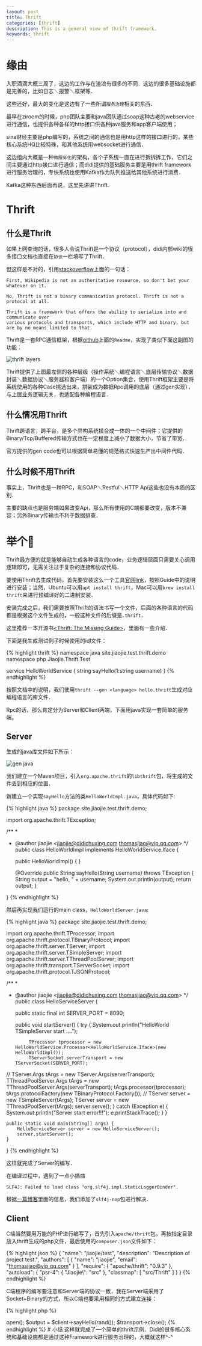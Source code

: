 ```yaml
---
layout: post
title: Thrift
categories: [thrift]
description: This is a general view of thrift framework.
keywords: thrift
---
```

# 缘由

入职滴滴大概三周了，这边的工作与在渣浪有很多的不同．这边的很多基础设施都是完善的，比如日志＼报警＼框架等．

这些还好，最大的变化是这边有了一些所谓`服务治理`相关的东西．

最早在ziroom的时候，php团队主要和java团队通过soap这种古老的webservice进行通信，也提供各种各样的http接口供各种java服务和app客户端使用；

sina财经主要是php编写的，系统之间的通信也是用http这样的接口进行的，某些核心系统HQ比较特殊，和其他系统用websocket进行通信．

这边组内大概是一种`微服务化`的架构，各个子系统一直在进行拆拆拆工作，它们之间主要通过http接口进行通信；而didi提供的基础服务主要是用thrift framework进行服务治理的，专快系统也使用Kafka作为队列推送给其他系统进行消费．

Kafka这种东西后面再说，这里先讲讲Thrift.

# Thrift

## 什么是Thrift

如果上网查询的话，很多人会说Thrift是一个协议（protocol），didi内部wiki的很多接口文档也直接在`协议`一栏填写了Thrift．

但这样是不对的，引用[stackoverflow](https://stackoverflow.com/questions/38088324/thrift-can-use-http-but-it-is-a-binary-communication-protocol)上面的一句话：

    First, Wikipedia is not an authoritative resource, so don't bet your whatever on it.

    No, Thrift is not a binary communication protocol. Thrift is not a protocol at all.

    Thrift is a framework that offers the ability to serialize into and communicate over 
    various protocols and transports, which include HTTP and binary, but are by no means limited to that.
    
Thrift是一套RPC通信框架，根据[github](https://github.com/apache/thrift)上面的`Readme`，实现了类似下面这副图的功能：

![thrift layers](https://github.com/apache/thrift/raw/master/doc/images/thrift-layers.png)

Thrift提供了上图最左侧的各种层级（操作系统＼编程语言＼底层传输协议＼数据封装＼数据协议＼服务器和客户端）的一个Option集合，使用Thrift框架主要是将系统使用的各种Case挑选出来，拼装成为数据Rpc调用的底层（通过gen实现），与上层业务逻辑无关，也适配各种编程语言．

## 什么情况用Thrift

Thrift跨语言，跨平台，是多个异构系统揉合成一体的一个中间件；它提供的Binary/Tcp/Buffered传输方式也在一定程度上减小了数据大小，节省了带宽．

官方提供的gen code也可以根据简单易懂的规范格式快速生产出中间件代码．

## 什么时候不用Thrift

事实上，Thrift也是一种RPC，和SOAP＼Restful＼HTTP Api这些也没有本质的区别．

主要的缺点也是服务端如果改变Api，那么所有使用的C端都要改变，版本不兼容；另外Binary传输也不利于数据排查．

# 举个🌰

Thrift最方便的就是能够自动生成各种语言的code，业务逻辑层面只需要关心调用逻辑即可，无需关注过于复杂的连接和协议代码．

要使用Thrift去生成代码，首先要安装这么一个工具[官网link](http://thrift.apache.org/)，按照Guide中的说明进行安装；当然，Ubuntu可以用`apt install thrift`，Mac可以用`brew install thrift`来进行预编译好的二进制安装．

安装完成之后，我们需要按照Thrift的语法书写一个文件，后面的各种语言的代码都是根据这个文件生成的，一般这种文件的后缀是`.thrift`．

这里推荐一本开源书[<Thrift: The Missing Guide>](http://diwakergupta.github.io/thrift-missing-guide/)，里面有一些介绍．

下面是我生成测试例子时候使用的idl文件：

{% highlight thrift %}
namespace java site.jiaojie.test.thrift.demo
namespace php Jiaojie.Thrift.Test

service  HelloWorldService {
      string sayHello(1:string username)
}
{% endhighlight %}

按照文档中的说明，我们使用`thrift --gen <language> hello.thrift`生成对应编程语言的库文件．

Rpc的话，那么肯定分为Server和Client两端，下面用java实现一套简单的服务端。

## Server

生成的java库文件如下所示：

![gen java]({{site.baseurl}}/images/thrift/Screenshot_2017-11-01_18-33-13.png)

我们建立一个Maven项目，引入`org.apache.thrift`的`libthrift`包，将生成的文件丢到相应的位置．

新建立一个实现`sayHello`方法的类`HelloWorldImpl.java`，具体代码如下:

{% highlight java %}
package site.jiaojie.test.thrift.demo;

import org.apache.thrift.TException;

/**
 *
 * @author jiaojie <jiaojie@didichuxing.com thomasjiao@vip.qq.com>
 */
public class HelloWorldImpl implements HelloWorldService.Iface {

    public HelloWorldImpl() {
    }

    @Override
    public String sayHello(String username) throws TException {
        String output = "hello, " + username;
        System.out.println(output);
        return output;
    }

}
{% endhighlight %}

然后再实现我们运行的main class，`HelloWorldServer.java`:

{% highlight java %}
package site.jiaojie.test.thrift.demo;

import org.apache.thrift.TProcessor;
import org.apache.thrift.protocol.TBinaryProtocol;
import org.apache.thrift.server.TServer;
import org.apache.thrift.server.TSimpleServer;
import org.apache.thrift.server.TThreadPoolServer;
import org.apache.thrift.transport.TServerSocket;
import org.apache.thrift.protocol.TJSONProtocol;

/**
 *
 * @author jiaojie <jiaojie@didichuxing.com thomasjiao@vip.qq.com>
 */
public class HelloServiceServer {

    public static final int SERVER_PORT = 8090;

    public void startServer() {
        try {
            System.out.println("HelloWorld TSimpleServer start ....");

            TProcessor tprocessor = new HelloWorldService.Processor<HelloWorldService.Iface>(new HelloWorldImpl());
            TServerSocket serverTransport = new TServerSocket(SERVER_PORT);
//            TServer.Args tArgs = new TServer.Args(serverTransport);
            TThreadPoolServer.Args tArgs = new TThreadPoolServer.Args(serverTransport);
            tArgs.processor(tprocessor);
            tArgs.protocolFactory(new TBinaryProtocol.Factory());
//            TServer server = new TSimpleServer(tArgs);
            TServer server = new TThreadPoolServer(tArgs);
            server.serve();
        } catch (Exception e) {
            System.out.println("Server start error!!!");
            e.printStackTrace();
        }
    }

    public static void main(String[] args) {
        HelloServiceServer server = new HelloServiceServer();
        server.startServer();
    }

}
{% endhighlight %}

这样就完成了Server的编写．

在编译过程中，遇到了一点小插曲

    SLF4J: Failed to load class "org.slf4j.impl.StaticLoggerBinder".

根据[一篇博客](http://www.cnblogs.com/FocusIN/p/5853009.html)里面的信息，我们添加了`slf4j-nop`包进行解决．

## Client

C端当然要用万能的PHP进行编写了，首先引入`apache/thrift`包，再按指定目录放入thrift生成的php文件，最后使用的`composer.json`文件如下：

{% highlight json %}
{
    "name": "jiaojie/test",
    "description": "Description of project test.",
    "authors": [
        {
            "name": "jiaojie",
            "email": "thomasjiao@vip.qq.com"
        }
    ],
    "require": {
        "apache/thrift": "0.9.3"
    },
    "autoload": {
        "psr-4": {
            "Jiaojie\\": "src"
        },
        "classmap": [
            "src/Thrift"
        ]
    }
}
{% endhighlight %}

C端程序的编写要注意和Server端的协议一致，我在Server端采用了Socket+Binary的方式，所以C端也要采用相同的方式建立连接：

{% highlight php %}
<?php

/*
 * Copyright (C) 2017 Didi
 *  
 *  
 * 
 * This script is firstly created at 2017-10-31.
 * 
 * To see more infomation,
 *    visit our official website http://home.didichuxing.com/.
 */

use Jiaojie\Thrift\Test\HelloWorldServiceClient as Client;
use Thrift\Transport\TCurlClient;
use Thrift\Transport\TSocket;
use Thrift\Protocol\TBinaryProtocol;
use Thrift\Transport\TBufferedTransport;
use Thrift\Transport\TFramedTransport;

require "vendor/autoload.php";

$client = new Client($input = new TBinaryProtocol($transport = new TBufferedTransport($sock = new TSocket("127.0.0.1", 8090, false, "var_dump"))));

$transport->open();

$output = $client->sayHello(rand());
$transport->close();
{% endhighlight %}

# 小结

这样就完成了一个简单的thrift示例．Didi的很多核心系统和基础设施都是通过这种Framework进行服务治理的，大概就这样^-^